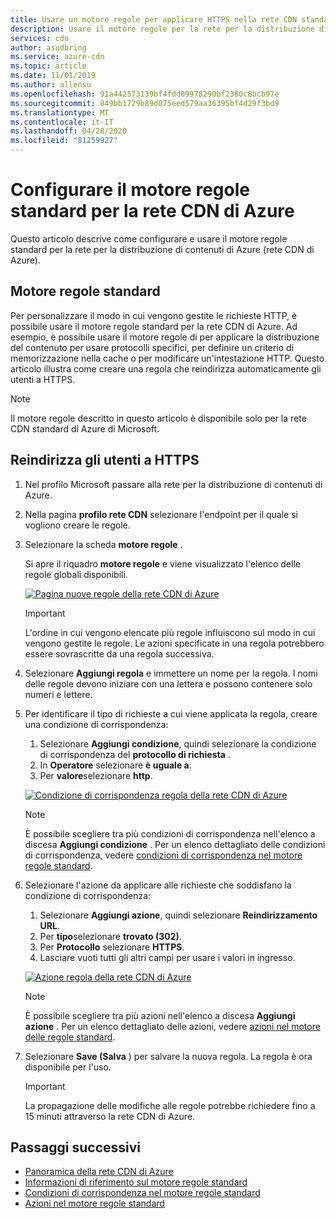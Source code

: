 ```yaml
---
title: Usare un motore regole per applicare HTTPS nella rete CDN standard di Azure | Microsoft Docs
description: Usare il motore regole per la rete per la distribuzione di contenuti di Azure standard Microsoft (rete CDN di Azure) per personalizzare il modo in cui la rete CDN di Azure gestisce le richieste HTTP, incluso il blocco del recapito di determinati tipi di contenuto, la definizione di criteri di memorizzazione nella cache e la modifica In questo articolo viene illustrato come creare una regola per reindirizzare gli utenti a HTTPS.
services: cdn
author: asudbring
ms.service: azure-cdn
ms.topic: article
ms.date: 11/01/2019
ms.author: allensu
ms.openlocfilehash: 91a442573139bf4fdd09978290bf2380c8bcb97e
ms.sourcegitcommit: 849bb1729b89d075eed579aa36395bf4d29f3bd9
ms.translationtype: MT
ms.contentlocale: it-IT
ms.lasthandoff: 04/28/2020
ms.locfileid: "81259927"
---
```

# <a name="set-up-the-standard-rules-engine-for-azure-cdn"></a>Configurare il motore regole standard per la rete CDN di Azure

Questo articolo descrive come configurare e usare il motore regole standard per la rete per la distribuzione di contenuti di Azure (rete CDN di Azure).

## <a name="standard-rules-engine"></a>Motore regole standard

Per personalizzare il modo in cui vengono gestite le richieste HTTP, è possibile usare il motore regole standard per la rete CDN di Azure. Ad esempio, è possibile usare il motore regole di per applicare la distribuzione del contenuto per usare protocolli specifici, per definire un criterio di memorizzazione nella cache o per modificare un'intestazione HTTP. Questo articolo illustra come creare una regola che reindirizza automaticamente gli utenti a HTTPS. 

> [!NOTE]
> Il motore regole descritto in questo articolo è disponibile solo per la rete CDN standard di Azure di Microsoft. 

## <a name="redirect-users-to-https"></a>Reindirizza gli utenti a HTTPS

1. Nel profilo Microsoft passare alla rete per la distribuzione di contenuti di Azure.

1. Nella pagina **profilo rete CDN** selezionare l'endpoint per il quale si vogliono creare le regole.
  
1. Selezionare la scheda **motore regole** .
   
    Si apre il riquadro **motore regole** e viene visualizzato l'elenco delle regole globali disponibili. 
   
    [![Pagina nuove regole della rete CDN di Azure](./media/cdn-standard-rules-engine/cdn-new-rule.png)](./media/cdn-standard-rules-engine/cdn-new-rule.png#lightbox)
   
   > [!IMPORTANT]
   > L'ordine in cui vengono elencate più regole influiscono sul modo in cui vengono gestite le regole. Le azioni specificate in una regola potrebbero essere sovrascritte da una regola successiva.
   >

1. Selezionare **Aggiungi regola** e immettere un nome per la regola. I nomi delle regole devono iniziare con una lettera e possono contenere solo numeri e lettere.

1. Per identificare il tipo di richieste a cui viene applicata la regola, creare una condizione di corrispondenza:
    1. Selezionare **Aggiungi condizione**, quindi selezionare la condizione di corrispondenza del **protocollo di richiesta** .
    1. In **Operatore** selezionare **è uguale a**.
    1. Per **valore**selezionare **http**.
   
   [![Condizione di corrispondenza regola della rete CDN di Azure](./media/cdn-standard-rules-engine/cdn-match-condition.png)](./media/cdn-standard-rules-engine/cdn-match-condition.png#lightbox)
   
   > [!NOTE]
   > È possibile scegliere tra più condizioni di corrispondenza nell'elenco a discesa **Aggiungi condizione** . Per un elenco dettagliato delle condizioni di corrispondenza, vedere [condizioni di corrispondenza nel motore regole standard](cdn-standard-rules-engine-match-conditions.md).
   
1. Selezionare l'azione da applicare alle richieste che soddisfano la condizione di corrispondenza:
   1. Selezionare **Aggiungi azione**, quindi selezionare **Reindirizzamento URL**.
   1. Per **tipo**selezionare **trovato (302)**.
   1. Per **Protocollo** selezionare **HTTPS**.
   1. Lasciare vuoti tutti gli altri campi per usare i valori in ingresso.
   
   [![Azione regola della rete CDN di Azure](./media/cdn-standard-rules-engine/cdn-action.png)](./media/cdn-standard-rules-engine/cdn-action.png#lightbox)
   
   > [!NOTE]
   > È possibile scegliere tra più azioni nell'elenco a discesa **Aggiungi azione** . Per un elenco dettagliato delle azioni, vedere [azioni nel motore delle regole standard](cdn-standard-rules-engine-actions.md).

6. Selezionare **Save (Salva** ) per salvare la nuova regola. La regola è ora disponibile per l'uso.
   
   > [!IMPORTANT]
   > La propagazione delle modifiche alle regole potrebbe richiedere fino a 15 minuti attraverso la rete CDN di Azure.
   >
   

## <a name="next-steps"></a>Passaggi successivi

- [Panoramica della rete CDN di Azure](cdn-overview.md)
- [Informazioni di riferimento sul motore regole standard](cdn-standard-rules-engine-reference.md)
- [Condizioni di corrispondenza nel motore regole standard](cdn-standard-rules-engine-match-conditions.md)
- [Azioni nel motore regole standard](cdn-standard-rules-engine-actions.md)
